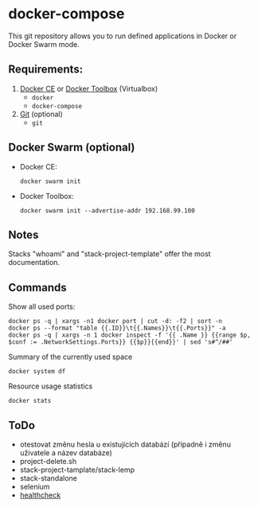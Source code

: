 # docker-compose

This git repository allows you to run defined applications in Docker or Docker Swarm mode.

## Requirements:
1. [Docker CE](https://download.docker.com?target=_blank) or [Docker Toolbox](https://github.com/docker/toolbox/releases/?target=_blank) (Virtualbox)
    - `docker`
    - `docker-compose`
1. [Git](https://git-scm.com/?target=_blank) (optional)
    - `git`

## Docker Swarm (optional)

- Docker CE:

      docker swarm init

- Docker Toolbox:

      docker swarm init --advertise-addr 192.168.99.100

## Notes

Stacks "whoami" and "stack-project-template" offer the most documentation.

## Commands

Show all used ports: 

    docker ps -q | xargs -n1 docker port | cut -d: -f2 | sort -n
    docker ps --format "table {{.ID}}\t{{.Names}}\t{{.Ports}}" -a
    docker ps -q | xargs -n 1 docker inspect -f '{{ .Name }} {{range $p, $conf := .NetworkSettings.Ports}} {{$p}}{{end}}' | sed 's#^/##'

Summary of the currently used space

    docker system df
    
Resource usage statistics

    docker stats

## ToDo

- otestovat změnu hesla u existujících databází (případně i změnu uživatele a název databáze)
- project-delete.sh
- stack-project-tamplate/stack-lemp
- stack-standalone
- selenium
- [healthcheck](https://docs.docker.com/engine/reference/builder/#healthcheck)